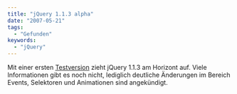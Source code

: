 ```yaml
---
title: "jQuery 1.1.3 alpha"
date: "2007-05-21"
tags:
  - "Gefunden"
keywords:
  - "jQuery"
---
```


Mit einer ersten [Testversion](http://jquery.com/blog/2007/05/20/help-test-jquery-113/) zieht jQuery 1.1.3 am Horizont auf. Viele Informationen gibt es noch nicht, lediglich deutliche Änderungen im Bereich Events, Selektoren und Animationen sind angekündigt.
